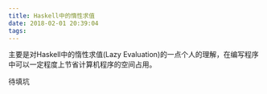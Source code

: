 ```yaml
---
title: Haskell中的惰性求值
date: 2018-02-01 20:39:04
tags:
---
```


主要是对Haskell中的惰性求值(Lazy Evaluation)的一点个人的理解，在编写程序中可以一定程度上节省计算机程序的空间占用。
<!--more-->

待填坑
